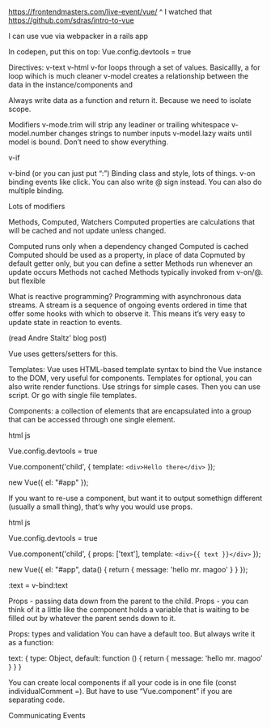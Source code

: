 https://frontendmasters.com/live-event/vue/
^ I watched that
https://github.com/sdras/intro-to-vue

I can use vue via webpacker in a rails app

In codepen, put this on top: Vue.config.devtools = true


Directives:
v-text
v-html
v-for      loops through a set of values. Basicallly, a for loop wihich is much cleaner
v-model  creates a relationship between the data in the instance/components and 


Always write data as a function and return it. Because we need to isolate scope.

Modifiers
v-mode.trim will strip any leadiner or trailing whitespace
v-model.number changes strings to number inputs
v-model.lazy  waits until model is bound. Don’t need to show everything.
 
v-if

v-bind (or you can just put “:”)
Binding class and style, lots of things.
v-on  binding events like click. You can also write @ sign instead. 
You can also do multiple binding.

Lots of modifiers 

Methods, Computed, Watchers
Computed properties are calculations that will be cached and not update unless changed.

Computed runs only when a dependency changed
Computed is cached
Computed should be used as a property, in place of data
Copmuted by default getter only, but you can define a setter
Methods run whenever an update occurs
Methods not cached
Methods typically invoked from v-on/@. but flexible

What is reactive programming? Programming with asynchronous data streams.
A stream is a sequence of ongoing events ordered in time that offer some hooks with which to observe it.
This means it’s very easy to update state in reaction to events.

(read Andre Staltz’ blog post)

Vue uses getters/setters for this.


Templates: Vue uses HTML-based template syntax to bind the Vue instance to the DOM, very useful for components.
Templates for optional, you can also write render functions. 
Use strings for simple cases. Then you can use script. Or go with single file templates.

Components: a collection of elements that are encapsulated into a group that can be accessed through one single element.



html
js
<div id="app">
  <child></child>
</div>



Vue.config.devtools = true

Vue.component('child', {
  template: `<div>Hello there</div>`
});

new Vue({
  el: "#app"
});





If you want to re-use a component, but want it to output somethign different (usually a small thing), that’s why you would use props.


html
js

<div id="app">
  <child :text="message"></child>
</div>




Vue.config.devtools = true

Vue.component('child', {
  props: ['text'],
  template: `<div>{{ text }}</div>`
});

new Vue({
  el: "#app",
  data() {
    return {
      message: 'hello mr. magoo'
    }
  }
});





:text = v-bind:text

Props - passing data down from the parent to the child.
Props - you can think of it a little like the component holds a variable that is waiting to be filled out by whatever the parent sends down to it.

Props: types and validation
You can have a default too. But always write it as a function:


text: {
type: Object,
default: function () {
    return { message: ‘hello mr. magoo’ }
    }
}

You can create local components if all your code is in one file (const individualComment =). But have to use “Vue.component” if you are separating code.

Communicating Events

